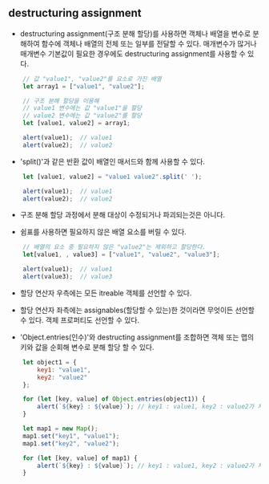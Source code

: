 ## destructuring assignment

- destructuring assignment(구조 분해 할당)를 사용하면 객체나 배열을 변수로 분해하여 함수에 객체나 배열의 전체 또는 일부를 전달할 수 있다. 매개변수가 많거나 매개변수 기본값이 필요한 경우에도 destructuring assignment를 사용할 수 있다.
```javascript
    // 값 "value1", "value2"를 요소로 가진 배열
    let array1 = ["value1", "value2"];

    // 구조 분해 할당을 이용해
    // value1 변수에는 값 "value1"을 할당
    // value2 변수에는 값 "value2"를 할당
    let [value1, value2] = array1;

    alert(value1);  // value1
    alert(value2);  // value2
```

- 'split()'과 같은 반환 값이 배열인 매서드와 함께 사용할 수 있다.
```javascript
    let [value1, value2] = "value1 value2".split(' ');

    alert(value1);  // value1
    alert(value2);  // value2
```

- 구조 분해 할당 과정에서 분해 대상이 수정되거나 파괴되는것은 아니다.

- 쉼표를 사용하면 필요하지 않은 배열 요소를 버릴 수 있다.
```javascript
    // 배열의 요소 중 필요하지 않은 "value2"는 제외하고 할당한다.
    let[value1, , value3] = ["value1", "value2", "value3"];

    alert(value1);  // value1
    alert(value3);  // value3
```

- 할당 연산자 우측에는 모든 itreable 객체를 선언할 수 있다.

- 할당 연산자 좌측에는 assignables(할당할 수 있는)한 것이라면 무엇이든 선언할 수 있다. 객체 프로퍼티도 선언할 수 있다.

- 'Object.entries(인수)'와 destructing assignment를 조합하면 객체 또는 맵의 키와 값을 순회해 변수로 분해 할당 할 수 있다.
```javascript
    let object1 = {
        key1: "value1",
        key2: "value2"
    };

    for (let [key, value] of Object.entries(object1)) {
        alert(`${key} : ${value}`); // key1 : value1, key2 : value2가 차례대로 출력된다.
    }

    let map1 = new Map();
    map1.set("key1", "value1");
    map1.set("key2", "value2");

    for (let [key, value] of map1) {
        alert(`${key} : ${value}`); // key1 : value1, key2 : value2가 차례대로 출력된다.
    }
```